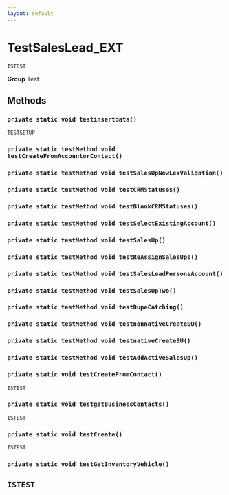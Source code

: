 ```yaml
---
layout: default
---
```

# TestSalesLead_EXT

`ISTEST`



**Group** Test

## Methods
### `private static void testinsertdata()`

`TESTSETUP`
### `private static testMethod void testCreateFromAccountorContact()`
### `private static testMethod void testSalesUpNewLexValidation()`
### `private static testMethod void testCRMStatuses()`
### `private static testMethod void testBlankCRMStatuses()`
### `private static testMethod void testSelectExistingAccount()`
### `private static testMethod void testSalesUp()`
### `private static testMethod void testReAssignSalesUps()`
### `private static testMethod void testSalesLeadPersonsAccount()`
### `private static testMethod void testSalesUpTwo()`
### `private static testMethod void testDupeCatching()`
### `private static testMethod void testnonnativeCreateSU()`
### `private static testMethod void testnativeCreateSU()`
### `private static testMethod void testAddActiveSalesUp()`
### `private static void testCreateFromContact()`

`ISTEST`
### `private static void testgetBusinessContacts()`

`ISTEST`
### `private static void testCreate()`

`ISTEST`
### `private static void testGetInventoryVehicle()`

`ISTEST`
---
